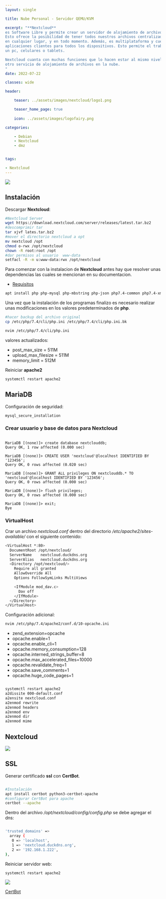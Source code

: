 ```yaml
---
layout: single

title: Nube Personal - Servidor QEMU/KVM 

excerpt: "**Nextcloud**
es Software Libre y permite crear un servidor de alojamiento de archivos.
Esto ofrece la posibilidad de tener todos nuestros archivos centralizados y disponibles
en cualquier lugar, y en todo momento. Además, es multiplataforma y cuenta con 
aplicaciones clientes para todos los dispositivos. Esto permite el trabajo desde
un pc, celulares o tablets.

Nextcloud cuanta con muchas funciones que lo hacen estar al mismo nivel que cualquier 
otro servicio de alojamiento de archivos en la nube.
"
date: 2022-07-22

classes: wide

header:

    teaser: ../assets/images/nextcloud/logo1.png

    teaser_home_page: true
    
    icon: ../assets/images/logofairy.png

categories:

    - Debian
    - Nextcloud
    - dmz


tags:  

- Nextcloud
---
```


![](../assets/images/nextcloud/nextcloud3.png)

## Instalación

Descargar **Nextcloud**:

```bash
#Nextcloud Server
wget https://download.nextcloud.com/server/releases/latest.tar.bz2
#descomprimir tar
tar xjvf lates.tar.bz2
#mover el directorio nextcloud a opt
mv nextcloud /opt
chmod o-rwx /opt/nextcloud
chown -R root:root /opt
#dar permisos al usuario  www-data
setfacl -R -m u:www-data:rwx /opt/nextcloud
```
Para comenzar con la instalacion de **Nextcloud** antes hay que resolver unas dependencias
las cuales se mencionan en su documentacion.


- [Requisitos](https://docs.nextcloud.com/server/latest/admin_manual/installation/source_installation.html)

```bash
apt install php php-mysql php-mbstring php-json php7.4-common php7.4-xml php-zip php-gd curl php-curl php-pear php7.4-opcache php-intl mariadb-server

```
Una vez que la instalación de los programas finalizo es necesario realizar unas 
modificaciones en los valores predeterminados de **php**. 


```bash
#hacer backup del archivo original
cp /etc/php/7.4/cli/php.ini /etc/php/7.4/cli/php.ini.bk

nvim /etc/php/7.4/cli/php.ini
```
valores actualizados:
 
* post_max_size = 511M
* upload_max_filesize = 511M
* memory_limit = 512M

Reiniciar **apache2**

```bash
systemctl restart apache2

```
## MariaDB


Configuración de seguridad:

```bash
mysql_secure_installation
```
### Crear usuario y base de datos para Nextcloud

```mariadb

MariaDB [(none)]> create database nextclouddb;
Query OK, 1 row affected (0.000 sec)

MariaDB [(none)]> CREATE USER 'nextcloud'@localhost IDENTIFIED BY '123456';
Query OK, 0 rows affected (0.020 sec)

MariaDB [(none)]> GRANT ALL privileges ON nextclouddb.* TO 'nextcloud'@localhost IDENTIFIED BY '123456';
Query OK, 0 rows affected (0.000 sec)

MariaDB [(none)]> flush privileges;
Query OK, 0 rows affected (0.000 sec)

MariaDB [(none)]> exit;
Bye

```

### VirtualHost

Crar un archivo _nextcloud.conf_ dentro del directorio _/etc/apache2/sites-available/_
con el siguiente contenido:

```bash
<VirtualHost *:80>
  DocumentRoot /opt/nextcloud/
  ServerName    nextcloud.duckdns.org 
  ServerAlias   nextcloud.duckdns.org
  <Directory /opt/nextcloud/>
    Require all granted
    AllowOverride All
    Options FollowSymLinks MultiViews

    <IfModule mod_dav.c>
      Dav off
    </IfModule>
  </Directory>
</VirtualHost>

```
Configuración adicional:

```bash
nvim /etc/php/7.4/apache2/conf.d/10-opcache.ini

```
* zend_extension=opcache
* opcache.enable=1
* opcache.enable_cli=1
* opcache.memory_consumption=128
* opcache.interned_strings_buffer=8
* opcache.max_accelerated_files=10000
* opcache.revalidate_freq=1
* opcache.save_comments=1
* opcache.huge_code_pages=1


```bash

systemctl restart apache2
a2dissite 000-default.conf
a2ensite nextcloud.conf
a2enmod rewrite
a2enmod headers
a2enmod env
a2enmod dir
a2enmod mime

```

## Nextcloud

![](../assets/images/nextcloud/nextcloud1.png)

## SSL

Generar  certificado **ssl** con **CertBot**.

```bash

#Instalación
apt install certbot python3-certbot-apache
#configurar CertBot para apache
certbot --apache

```

Dentro del archivo _/opt/nextcloud/config/config.php_ se debe agregar el dns:

```bash

'trusted_domains' =>
  array (
   0 => 'localhost',
   1 => 'nextcloud.duckdns.org',
   2 => '192.168.1.222',
),

```
Reiniciar servidor web:

```bash
systemctl restart apache2

```

![](../assets/images/nextcloud/nextcloud2.png)


[CertBot](https://certbot.eff.org/instructions?ws=apache&os=debianbuster)
